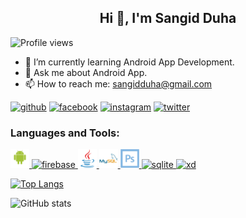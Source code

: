 <h2 align="center">Hi 👋, I'm Sangid Duha</h2>

![Profile views](https://gpvc.arturio.dev/sangidduha)  

- 🌱 I’m currently learning Android App Development. 
- 💬 Ask me about Android App. 
- 📫 How to reach me: sangidduha@gmail.com 


[<img src='https://cdn.jsdelivr.net/npm/simple-icons@3.0.1/icons/github.svg' alt='github' height='30'>](https://github.com/sangidduha)  [<img src='https://cdn.jsdelivr.net/npm/simple-icons@3.0.1/icons/facebook.svg' alt='facebook' height='30'>](https://www.facebook.com/sangid.duha)  [<img src='https://cdn.jsdelivr.net/npm/simple-icons@3.0.1/icons/instagram.svg' alt='instagram' height='30'>](https://www.instagram.com/sangid_duha/)  [<img src='https://cdn.jsdelivr.net/npm/simple-icons@3.0.1/icons/twitter.svg' alt='twitter' height='30'>](https://twitter.com/sangid_duha)  

<h3 align="left">Languages and Tools:</h3>
<p align="left"> <a href="https://developer.android.com" target="_blank" rel="noreferrer"> <img src="https://raw.githubusercontent.com/devicons/devicon/master/icons/android/android-original-wordmark.svg" alt="android" width="30" height="30"/> </a> <a href="https://firebase.google.com/" target="_blank" rel="noreferrer"> <img src="https://www.vectorlogo.zone/logos/firebase/firebase-icon.svg" alt="firebase" width="30" height="30"/> </a> <a href="https://www.java.com" target="_blank" rel="noreferrer"> <img src="https://raw.githubusercontent.com/devicons/devicon/master/icons/java/java-original.svg" alt="java" width="30" height="30"/> </a> <a href="https://www.mysql.com/" target="_blank" rel="noreferrer"> <img src="https://raw.githubusercontent.com/devicons/devicon/master/icons/mysql/mysql-original-wordmark.svg" alt="mysql" width="30" height="30"/> </a> <a href="https://www.photoshop.com/en" target="_blank" rel="noreferrer"> <img src="https://raw.githubusercontent.com/devicons/devicon/master/icons/photoshop/photoshop-line.svg" alt="photoshop" width="30" height="30"/> </a> <a href="https://www.sqlite.org/" target="_blank" rel="noreferrer"> <img src="https://www.vectorlogo.zone/logos/sqlite/sqlite-icon.svg" alt="sqlite" width="30" height="30"/> </a> <a href="https://www.adobe.com/products/xd.html" target="_blank" rel="noreferrer"> <img src="https://cdn.worldvectorlogo.com/logos/adobe-xd.svg" alt="xd" width="30" height="30"/> </a> </p>

[![Top Langs](https://github-readme-stats.vercel.app/api/top-langs/?username=sangidduha)](https://github.com/anuraghazra/github-readme-stats)

![GitHub stats](https://github-readme-stats.vercel.app/api?username=sangidduha&show_icons=true)  
